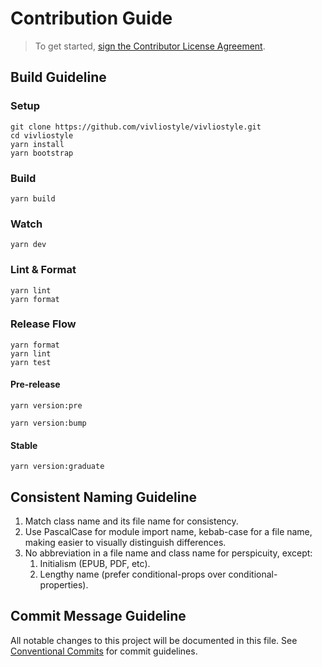# Contribution Guide

> To get started, <a href="https://www.clahub.com/agreements/vivliostyle/vivliostyle">sign the Contributor License Agreement</a>.

## Build Guideline

### Setup

```
git clone https://github.com/vivliostyle/vivliostyle.git
cd vivliostyle
yarn install
yarn bootstrap
```

### Build

```
yarn build
```

### Watch

```
yarn dev
```

### Lint & Format

```
yarn lint
yarn format
```

### Release Flow

```
yarn format
yarn lint
yarn test
```

#### Pre-release

```
yarn version:pre
```

```
yarn version:bump
```

#### Stable

```
yarn version:graduate
```

## Consistent Naming Guideline

1. Match class name and its file name for consistency.
2. Use PascalCase for module import name, kebab-case for a file name, making easier to visually distinguish differences.
3. No abbreviation in a file name and class name for perspicuity, except:
   1. Initialism (EPUB, PDF, etc).
   2. Lengthy name (prefer conditional-props over conditional-properties).

## Commit Message Guideline

All notable changes to this project will be documented in this file.
See [Conventional Commits](https://conventionalcommits.org) for commit guidelines.
